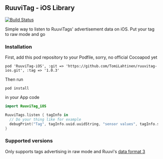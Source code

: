 ## RuuviTag - iOS Library

[![Build Status](https://travis-ci.org/TomiLahtinen/ruuvitag-ios.svg?branch=master)](https://travis-ci.org/TomiLahtinen/ruuvitag-ios)

Simple way to listen to RuuviTags' advertisement data on iOS. Put your tag to raw mode and go



### Installation
First, add this pod repository to your Podfile, sorry, no official Cocoapod yet
```
pod 'RuuviTag-iOS', :git => 'https://github.com/TomiLahtinen/ruuvitag-ios.git', :tag => '1.0.3' 
```

Then run
```shell
pod install
```
in your App code

```swift
import RuuviTag_iOS

RuuviTags.listen { tagInfo in 
  // Do your thing like for example
  debugPrint("Tag", tagInfo.uuid.uuidString, "sensor values", tagInfo.sensorValues)
}
```

### Supported versions
Only supports tags advertising in raw mode and Ruuvi's [data format 3](https://github.com/ruuvi/ruuvi-sensor-protocols#data-format-3-protocol-specification)